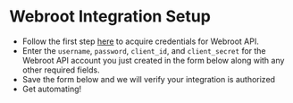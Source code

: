 # Webroot Integration Setup

* Follow the first step [here](https://unityapi.webrootcloudav.com/Docs/en/APIDoc/GettingStarted#gettingStarted-acquireCredentials) to acquire credentials for Webroot API.
* Enter the `username`, `password`, `client_id`, and `client_secret` for the Webroot API account you just created in the form below along with any other required fields.
* Save the form below and we will verify your integration is authorized
* Get automating!
